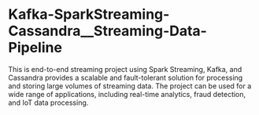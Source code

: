 # Kafka-SparkStreaming-Cassandra__Streaming-Data-Pipeline
This is end-to-end streaming project using Spark Streaming, Kafka, and Cassandra provides a scalable and fault-tolerant solution for processing and storing large volumes of streaming data. The project can be used for a wide range of applications, including real-time analytics, fraud detection, and IoT data processing.
